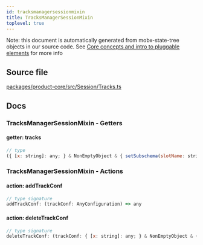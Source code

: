 ```yaml
---
id: tracksmanagersessionmixin
title: TracksManagerSessionMixin
toplevel: true
---
```



Note: this document is automatically generated from mobx-state-tree objects in
our source code. See [Core concepts and intro to pluggable
elements](/docs/developer_guide/) for more info



## Source file

[packages/product-core/src/Session/Tracks.ts](https://github.com/GMOD/jbrowse-components/blob/main/packages/product-core/src/Session/Tracks.ts)


## Docs









### TracksManagerSessionMixin - Getters
#### getter: tracks



```js
// type
({ [x: string]: any; } & NonEmptyObject & { setSubschema(slotName: string, data: unknown): any; } & IStateTreeNode<AnyConfigurationSchemaType>)[]
```





### TracksManagerSessionMixin - Actions
#### action: addTrackConf



```js
// type signature
addTrackConf: (trackConf: AnyConfiguration) => any
```

#### action: deleteTrackConf



```js
// type signature
deleteTrackConf: (trackConf: { [x: string]: any; } & NonEmptyObject & { setSubschema(slotName: string, data: unknown): any; } & IStateTreeNode<AnyConfigurationSchemaType>) => any
```


